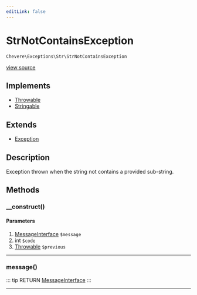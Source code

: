 ```yaml
---
editLink: false
---
```


# StrNotContainsException

`Chevere\Exceptions\Str\StrNotContainsException`

[view source](https://github.com/chevere/chevere/blob/master/src/Chevere/Exceptions/Str/StrNotContainsException.php)

## Implements

- [Throwable](https://www.php.net/manual/class.throwable)
- [Stringable](https://www.php.net/manual/class.stringable)

## Extends

- [Exception](../Core/Exception.md)

## Description

Exception thrown when the string not contains a provided sub-string.

## Methods

### __construct()

#### Parameters

1. [MessageInterface](../../Interfaces/Message/MessageInterface.md) `$message`
2. int `$code`
3. [Throwable](https://www.php.net/manual/class.throwable) `$previous`

---

### message()

::: tip RETURN
[MessageInterface](../../Interfaces/Message/MessageInterface.md)
:::

---
